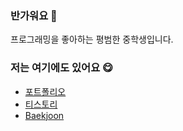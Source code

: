 ### 반가워요 👋

프로그래밍을 좋아하는 평범한 중학생입니다.

### 저는 여기에도 있어요 😋

- [포트폴리오](https://joongihong.github.io)
- [티스토리](https://joongihong.tistory.com/)
- [Baekjoon](https://solved.ac/profile/joongi1978)
